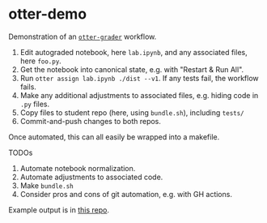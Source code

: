 # otter-demo

Demonstration of an
[`otter-grader`](https://otter-grader.readthedocs.io/en/latest/index.html)
workflow.

1. Edit autograded notebook, here `lab.ipynb`, and any associated files, here `foo.py`.
2. Get the notebook into canonical state, e.g. with "Restart & Run All".
3. Run `otter assign lab.ipynb ./dist --v1`. If any tests fail, the workflow fails.
4. Make any additional adjustments to associated files, e.g. hiding code in `.py` files.
5. Copy files to student repo (here, using `bundle.sh`), including `tests/`
6. Commit-and-push changes to both repos.

Once automated, this can all easily be wrapped into a makefile.

TODOs
1. Automate notebook normalization.
2. Automate adjustments to associated code.
3. Make `bundle.sh`
4. Consider pros and cons of git automation, e.g. with GH actions.

Example output is in [this repo](https://github.com/charlesfrye/otter-demo-labs).
